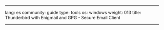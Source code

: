 

---

lang: es
community: guide
type: tools
os: windows
weight: 013
title: Thunderbird with Enigmail and GPG - Secure Email Client

---

<stub>

